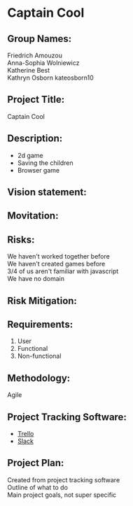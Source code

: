 # Captain Cool  
## Group Names:  
Friedrich Amouzou   
Anna-Sophia Wolniewicz  
Katherine Best  
Kathryn Osborn kateosborn10 

## Project Title:  
Captain Cool  

## Description:  

* 2d game  
* Saving the children  
* Browser game  

## Vision statement:  

## Movitation:  

## Risks:  
We haven't worked together before  
We haven't created games before  
3/4 of us aren't familiar with javascript  
We have no domain  

## Risk Mitigation:  

## Requirements:   
1. User  
2. Functional  
3. Non-functional  

## Methodology:  
Agile  

## Project Tracking Software:
* [Trello](www.trello.com)  
* [Slack](www.slack.com)  

## Project Plan:  
Created from project tracking software  
Outline of what to do  
Main project goals, not super specific  
